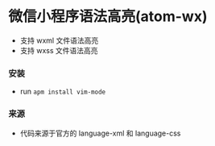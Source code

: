 # 微信小程序语法高亮(atom-wx)

- 支持 wxml 文件语法高亮
- 支持 wxss 文件语法高亮


### 安装
- run `apm install vim-mode`

### 来源
- 代码来源于官方的 language-xml 和 language-css
